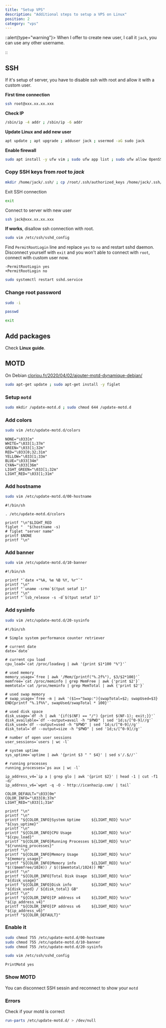 ```yaml
---
title: "Setup VPS"
description: "Additional steps to setup a VPS on Linux"
position: 2
category: "vps"
---
```


::alert{type="warning"}>
When I offer to create new user, I call it `jack`, you can use any other username.

::

## SSH

If it's setup of server, you have to disable ssh with root and allow it with a custom user.

**First time connection**

```bash
ssh root@xxx.xx.xx.xxx
```

**Check IP**

```bash
/sbin/ip -4 addr ; /sbin/ip -6 addr
```

**Update Linux and add new user**

```bash
apt update ; apt upgrade ; adduser jack ; usermod -aG sudo jack
```

**Enable firewall**

```bash
sudo apt install -y ufw vim ; sudo ufw app list ; sudo ufw allow OpenSSH ; sudo ufw enable ; sudo ufw status
```

### Copy SSH keys from _root_ to _jack_

```bash
mkdir /home/jack/.ssh/ ; cp /root/.ssh/authorized_keys /home/jack/.ssh/ ; chown -R jack:jack /home/jack/.ssh/ ; chmod -R 700 /home/jack/.ssh/
```

Exit SSH connection

```bash
exit
```

Connect to server with new user

```bash
ssh jack@xxx.xx.xx.xxx
```

**If works**, disallow ssh connection with root.

```bash
sudo vim /etc/ssh/sshd_config
```

Find `PermitRootLogin` line and replace `yes` to `no` and restart sshd daemon. Disconnect yourself with `exit` and you won't able to connect with `root`, connect with custom user now.

```diff[/etc/ssh/sshd_config]
-PermitRootLogin yes
+PermitRootLogin no
```

```bash
sudo systemctl restart sshd.service
```

### Change root password

```bash
sudo -i
```

```bash
passwd
```

```bash
exit
```

## Add packages

Check **Linux guide**.

## MOTD

On Debian [cloriou.fr/2020/04/02/ajouter-motd-dynamique-debian/](https://cloriou.fr/2020/04/02/ajouter-motd-dynamique-debian/)

```bash
sudo apt-get update ; sudo apt-get install -y figlet
```

### Setup `motd`

```bash
sudo mkdir /update-motd.d ; sudo chmod 644 /update-motd.d
```

### Add colors

```bash
sudo vim /etc/update-motd.d/colors
```

```bash[/etc/update-motd.d/colors]
NONE="\033[m"
WHITE="\033[1;37m"
GREEN="\033[1;32m"
RED="\033[0;32;31m"
YELLOW="\033[1;33m"
BLUE="\033[34m"
CYAN="\033[36m"
LIGHT_GREEN="\033[1;32m"
LIGHT_RED="\033[1;31m"
```

### Add hostname

```bash
sudo vim /etc/update-motd.d/00-hostname
```

```bash[/etc/update-motd.d/00-hostname]
#!/bin/sh

. /etc/update-motd.d/colors

printf "\n"$LIGHT_RED
figlet "  "$(hostname -s)
# figlet "server name"
printf $NONE
printf "\n"
```

### Add banner

```bash
sudo vim /etc/update-motd.d/10-banner
```

```bash[/etc/update-motd.d/10-banner]
#!/bin/sh

printf "`date +"%A, %e %B %Y, %r"`"
printf "\n"
printf "`uname -srmo`$(tput setaf 1)"
printf "\n"
printf "`lsb_release -s -d`$(tput setaf 1)"
```

### Add sysinfo

```bash
sudo vim /etc/update-motd.d/20-sysinfo
```

```bash[/etc/update-motd.d/20-sysinfo]
#!/bin/sh

# Simple system performance counter retriever

# current date
date=`date`

# current cpu load
cpu_load=`cat /proc/loadavg | awk '{print $1*100 "%"}'`

# used memory
memory_usage=`free | awk '/Mem/{printf("%.2f%"), $3/$2*100}'`
memfree=`cat /proc/meminfo | grep MemFree | awk {'print $2'}`
memtotal=`cat /proc/meminfo | grep MemTotal | awk {'print $2'}`

# used swap memory
# swap_usage=`free -m | awk '($1=="Swap:"){swapTotal=$2; swapUsed=$3} END{printf "%.1f%%", swapUsed/swapTotal * 100}'`

# used disk space
disk_usage=`df -h | awk '{if($(NF) == "/") {print $(NF-1); exit;}}'`
disk_available=`df --output=avail -h "$PWD" | sed '1d;s/[^0-9]//g'`
disk_used=`df --output=used -h "$PWD" | sed '1d;s/[^0-9]//g'`
disk_total=`df --output=size -h "$PWD" | sed '1d;s/[^0-9]//g'`

# number of open user sessions
user_sessions=`users | wc -l`

# system uptime
sys_uptime=`uptime | awk '{print $3 " " $4}' | sed s'/.$//'`

# running processes
running_processes=`ps aux | wc -l`

ip_address_v4=`ip a | grep glo | awk '{print $2}' | head -1 | cut -f1 -d/`
ip_address_v6=`wget -q -O - http://icanhazip.com/ | tail`

COLOR_DEFAULT="\033[0m"
COLOR_INFO="\033[0;37m"
LIGHT_RED="\033[1;31m"

printf "\n"
printf "\n"
printf "${COLOR_INFO}System Uptime     ${LIGHT_RED} %s\n" "${sys_uptime}"
printf "\n"
printf "${COLOR_INFO}CPU Usage         ${LIGHT_RED} %s\n" "${cpu_load}"
printf "${COLOR_INFO}Running Processes ${LIGHT_RED} %s\n" "${running_processes}"
printf "\n"
printf "${COLOR_INFO}Memory Usage      ${LIGHT_RED} %s\n" "${memory_usage}"
printf "${COLOR_INFO}Memory info       ${LIGHT_RED} %s\n" "$(($memfree/1024)) / $(($memtotal/1024)) MB"
printf "\n"
printf "${COLOR_INFO}Total Disk Usage  ${LIGHT_RED} %s\n" "${disk_usage}"
printf "${COLOR_INFO}Disk info         ${LIGHT_RED} %s\n" "${disk_used} / ${disk_total} GB"
printf "\n"
printf "${COLOR_INFO}IP address v4     ${LIGHT_RED} %s\n" "${ip_address_v4}"
printf "${COLOR_INFO}IP address v6     ${LIGHT_RED} %s\n" "${ip_address_v6}"
printf "${COLOR_DEFAULT}"
```

### Enable it

```bash
sudo chmod 755 /etc/update-motd.d/00-hostname
sudo chmod 755 /etc/update-motd.d/10-banner
sudo chmod 755 /etc/update-motd.d/20-sysinfo
```

```bash
sudo vim /etc/ssh/sshd_config
```

```bash[/etc/ssh/sshd_config]
PrintMotd yes
```

### Show MOTD

You can disconnect SSH sessin and reconnect to show your `motd`

### Errors

Check if your motd is correct

```bash
run-parts /etc/update-motd.d/ > /dev/null
```

